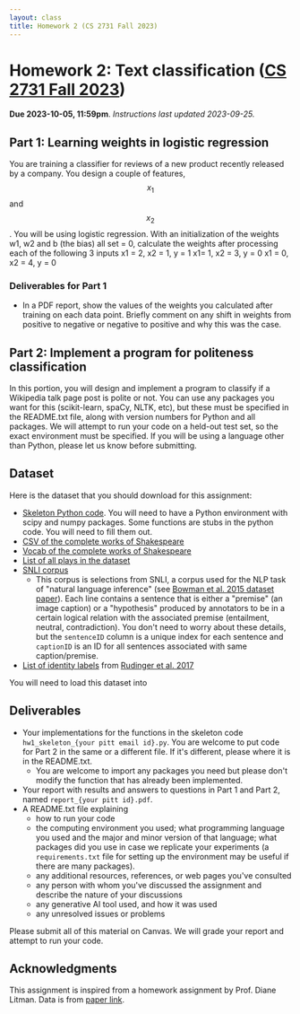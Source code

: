 ```yaml
---
layout: class
title: Homework 2 (CS 2731 Fall 2023)
---
```


# Homework 2: Text classification ([CS 2731 Fall 2023](https://michaelmilleryoder.github.io/cs2731_fall2023/))
**Due 2023-10-05, 11:59pm**. *Instructions last updated 2023-09-25.*


## Part 1: Learning weights in logistic regression
You are training a classifier for reviews of a new product recently released by a company. You design a couple of features, $$x_1$$ and $$x_2$$. You will be using logistic regression.
With an initialization of the weights w1, w2 and b (the bias) all set = 0, calculate the weights after processing each of the following 3 inputs
x1 = 2, x2 = 1, y = 1
x1= 1, x2 = 3, y = 0
x1 = 0, x2 = 4, y = 0

### Deliverables for Part 1
* In a PDF report, show the values of the weights you calculated after training on each data point. 
Briefly comment on any shift in weights from positive to negative or negative to positive and why this was the case.

## Part 2: Implement a program for politeness classification
In this portion, you will design and implement a program to classify if a Wikipedia talk page post is polite or not. You can use any packages you want for this (scikit-learn, spaCy, NLTK, etc), but these must be specified in the README.txt file, along with version numbers for Python and all packages. We will attempt to run your code on a held-out test set, so the exact environment must be specified. If you will be using a language other than Python, please let us know before submitting. 

## Dataset
Here is the dataset that you should download for this assignment:

* [Skeleton Python code](hw1/skeleton.py). You will need to have a Python environment with scipy and numpy packages. Some functions are stubs in the python code. You will need to fill them out.
* [CSV of the complete works of Shakespeare](hw1/shakespeare_plays.csv)
* [Vocab of the complete works of Shakespeare](hw1/vocab.txt)
* [List of all plays in the dataset](hw1/play_names.txt)
* [SNLI corpus](hw1/snli.csv)
	* This corpus is selections from SNLI, a corpus used for the NLP task of "natural language inference" (see [Bowman et al. 2015 dataset paper](https://aclanthology.org/D15-1075/)). Each line contains a sentence that is either a "premise" (an image caption) or a "hypothesis" produced by annotators to be in a certain logical relation with the associated premise (entailment, neutral, contradiction). You don't need to worry about these details, but the `sentenceID` column is a unique index for each sentence and `captionID` is an ID for all sentences associated with same caption/premise.
* [List of identity labels](hw1/identity_labels.txt) from [Rudinger et al. 2017](https://aclanthology.org/W17-1609/)

You will need to load this dataset into 


## Deliverables
* Your implementations for the functions in the skeleton code `hw1_skeleton_{your pitt email id}.py`. You are welcome to put code for Part 2 in the same or a different file. If it's different, please where it is in the README.txt.
	* You are welcome to import any packages you need but please don't modify the function that has already been implemented. 
* Your report with results and answers to questions in Part 1 and Part 2, named `report_{your pitt id}.pdf`. 
* A README.txt file explaining
	* how to run your code
	* the computing environment you used; what programming language you used and the major and minor version of that language; what packages did you use in case we replicate your experiments (a `requirements.txt` file for setting up the environment may be useful if there are many packages).
	* any additional resources, references, or web pages you've consulted
	* any person with whom you've discussed the assignment and describe the nature of your discussions
	* any generative AI tool used, and how it was used
	* any unresolved issues or problems

Please submit all of this material on Canvas. We will grade your report and attempt to run your code.

## Acknowledgments
This assignment is inspired from a homework assignment by Prof. Diane Litman. Data is from [paper link]().
